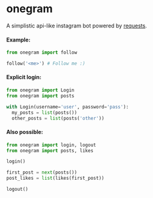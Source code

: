 # onegram

A simplistic api-like instagram bot powered by [requests](https://github.com/requests/requests).

#### Example:
```py
from onegram import follow

follow('<me>') # Follow me :)
```

#### Explicit login:
```py
from onegram import Login
from onegram import posts

with Login(username='user', password='pass'):
  my_posts = list(posts())
  other_posts = list(posts('other'))
```

#### Also possible:
```py
from onegram import login, logout
from onegram import posts, likes

login()

first_post = next(posts())
post_likes = list(likes(first_post))

logout()
```

